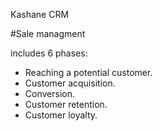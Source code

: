 Kashane CRM

#Sale managment

includes 6 phases:

- Reaching a potential customer.
- Customer acquisition.
- Conversion.
- Customer retention.
- Customer loyalty.
